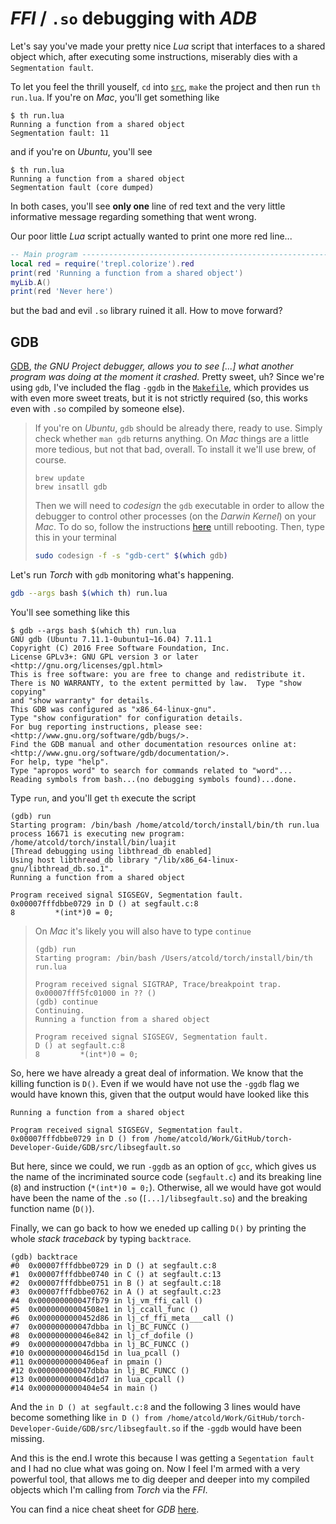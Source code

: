 # *FFI* / `.so` debugging with *ADB*

Let's say you've made your pretty nice *Lua* script that interfaces to a shared object which, after executing some instructions, miserably dies with a `Segmentation fault`.

To let you feel the thrill youself, `cd` into [`src`](src), `make` the project and then run `th run.lua`.
If you're on *Mac*, you'll get something like

```
$ th run.lua
Running a function from a shared object
Segmentation fault: 11
```

and if you're on *Ubuntu*, you'll see

```
$ th run.lua
Running a function from a shared object
Segmentation fault (core dumped)
```

In both cases, you'll see **only one** line of red text and the very little informative message regarding something that went wrong.

Our poor little *Lua* script actually wanted to print one more red line...

```lua
-- Main program ----------------------------------------------------------------
local red = require('trepl.colorize').red
print(red 'Running a function from a shared object')
myLib.A()
print(red 'Never here')
```

but the bad and evil `.so` library ruined it all.
How to move forward?

## GDB

[GDB](https://www.gnu.org/software/gdb/), *the GNU Project debugger, allows you to see [...] what another program was doing at the moment it crashed.*
Pretty sweet, uh?
Since we're using `gdb`, I've included the flag `-ggdb` in the [`Makefile`](src/Makefile), which provides us with even more sweet treats, but it is not strictly required (so, this works even with `.so` compiled by someone else).

> If you're on *Ubuntu*, `gdb` should be already there, ready to use.
> Simply check whether `man gdb` returns anything.
> On *Mac* things are a little more tedious, but not that bad, overall.
> To install it we'll use brew, of course.
>
> ```
> brew update
> brew insatll gdb
> ```
>
> Then we will need to *codesign* the `gdb` executable in order to allow the debugger to control other processes (on the *Darwin Kernel*) on your *Mac*.
> To do so, follow the instructions [here](https://gcc.gnu.org/onlinedocs/gnat_ugn/Codesigning-the-Debugger.html) untill rebooting.
> Then, type this in your terminal
>
> ```bash
> sudo codesign -f -s "gdb-cert" $(which gdb)
> ```

Let's run *Torch* with `gdb` monitoring what's happening.

```bash
gdb --args bash $(which th) run.lua
```

You'll see something like this

```gdb
$ gdb --args bash $(which th) run.lua
GNU gdb (Ubuntu 7.11.1-0ubuntu1~16.04) 7.11.1
Copyright (C) 2016 Free Software Foundation, Inc.
License GPLv3+: GNU GPL version 3 or later <http://gnu.org/licenses/gpl.html>
This is free software: you are free to change and redistribute it.
There is NO WARRANTY, to the extent permitted by law.  Type "show copying"
and "show warranty" for details.
This GDB was configured as "x86_64-linux-gnu".
Type "show configuration" for configuration details.
For bug reporting instructions, please see:
<http://www.gnu.org/software/gdb/bugs/>.
Find the GDB manual and other documentation resources online at:
<http://www.gnu.org/software/gdb/documentation/>.
For help, type "help".
Type "apropos word" to search for commands related to "word"...
Reading symbols from bash...(no debugging symbols found)...done.
```

Type `run`, and you'll get `th` execute the script

```gdb
(gdb) run
Starting program: /bin/bash /home/atcold/torch/install/bin/th run.lua
process 16671 is executing new program: /home/atcold/torch/install/bin/luajit
[Thread debugging using libthread_db enabled]
Using host libthread_db library "/lib/x86_64-linux-gnu/libthread_db.so.1".
Running a function from a shared object

Program received signal SIGSEGV, Segmentation fault.
0x00007fffdbbe0729 in D () at segfault.c:8
8         *(int*)0 = 0;
```

> On *Mac* it's likely you will also have to type `continue`
>
> ```gdb
> (gdb) run
> Starting program: /bin/bash /Users/atcold/torch/install/bin/th run.lua
>
> Program received signal SIGTRAP, Trace/breakpoint trap.
> 0x00007fff5fc01000 in ?? ()
> (gdb) continue
> Continuing.
> Running a function from a shared object
>
> Program received signal SIGSEGV, Segmentation fault.
> D () at segfault.c:8
> 8         *(int*)0 = 0;
> ```

So, here we have already a great deal of information.
We know that the killing function is `D()`.
Even if we would have not use the `-ggdb` flag we would have known this, given that the output would have looked like this

```gdb
Running a function from a shared object

Program received signal SIGSEGV, Segmentation fault.
0x00007fffdbbe0729 in D () from /home/atcold/Work/GitHub/torch-Developer-Guide/GDB/src/libsegfault.so
```

But here, since we could, we run `-ggdb` as an option of `gcc`, which gives us the name of the incriminated source code (`segfault.c`) and its breaking line (`8`) and instruction (`*(int*)0 = 0;`).
Otherwise, all we would have got would have been the name of the `.so` (`[...]/libsegfault.so`) and the breaking function name (`D()`).

Finally, we can go back to how we eneded up calling `D()` by printing the whole *stack traceback* by typing `backtrace`.

```gdb
(gdb) backtrace
#0  0x00007fffdbbe0729 in D () at segfault.c:8
#1  0x00007fffdbbe0740 in C () at segfault.c:13
#2  0x00007fffdbbe0751 in B () at segfault.c:18
#3  0x00007fffdbbe0762 in A () at segfault.c:23
#4  0x000000000047fb79 in lj_vm_ffi_call ()
#5  0x00000000004508e1 in lj_ccall_func ()
#6  0x0000000000452d86 in lj_cf_ffi_meta___call ()
#7  0x000000000047dbba in lj_BC_FUNCC ()
#8  0x000000000046e842 in lj_cf_dofile ()
#9  0x000000000047dbba in lj_BC_FUNCC ()
#10 0x000000000046d15d in lua_pcall ()
#11 0x0000000000406eaf in pmain ()
#12 0x000000000047dbba in lj_BC_FUNCC ()
#13 0x000000000046d1d7 in lua_cpcall ()
#14 0x0000000000404e54 in main ()
```

And the `in D () at segfault.c:8` and the following 3 lines would have become something like `in D () from /home/atcold/Work/GitHub/torch-Developer-Guide/GDB/src/libsegfault.so` if the `-ggdb` would have been missing.

And this is the end.I wrote this because I was getting a `Segentation fault` and I had no clue what was going on.
Now I feel I'm armed with a very powerful tool, that allows me to dig deeper and deeper into my compiled objects which I'm calling from *Torch* via the *FFI*.

You can find a nice cheat sheet for *GDB* [here](http://darkdust.net/files/GDB%20Cheat%20Sheet.pdf).
